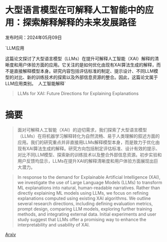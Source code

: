 # 大型语言模型在可解释人工智能中的应用：探索解释解释的未来发展路径

发布时间：2024年05月09日

`LLM应用

这篇论文探讨了大型语言模型（LLMs）在提升可解释人工智能（XAI）解释的清晰度和用户体验方面的应用。它关注的是如何优化由现有XAI算法生成的解释，而不是直接解释模型本身。研究内容包括评估标准的制定、提示设计、不同LLM模型的对比、新的训练技术的探索以及外部信息资源的整合。因此，这篇论文属于LLM应用类别。` `人工智能解释`

> LLMs for XAI: Future Directions for Explaining Explanations

# 摘要

> 面对可解释人工智能（XAI）的迫切需求，我们探索了大型语言模型（LLMs）在将机器学习解释转化为自然流畅、易于人类理解的叙述方面的应用。我们的研究重点并非直接用LLMs解释模型本身，而是致力于优化由现有XAI算法生成的解释。研究方向包括制定评估标准、设计有效的提示、对比不同LLM模型、探索新的训练技术以及整合外部信息资源。初步实验和用户反馈均显示，LLMs在提升XAI的解释清晰度和用户体验方面展现出巨大潜力。

> In response to the demand for Explainable Artificial Intelligence (XAI), we investigate the use of Large Language Models (LLMs) to transform ML explanations into natural, human-readable narratives. Rather than directly explaining ML models using LLMs, we focus on refining explanations computed using existing XAI algorithms. We outline several research directions, including defining evaluation metrics, prompt design, comparing LLM models, exploring further training methods, and integrating external data. Initial experiments and user study suggest that LLMs offer a promising way to enhance the interpretability and usability of XAI.

[Arxiv](https://arxiv.org/abs/2405.06064)